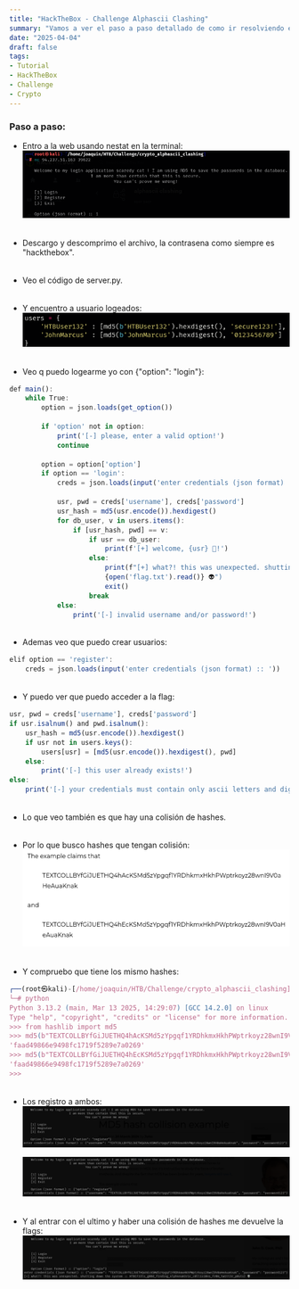 ```yaml
---
title: "HackTheBox - Challenge Alphascii Clashing"
summary: "Vamos a ver el paso a paso detallado de como ir resolviendo el challenge:"
date: "2025-04-04"
draft: false
tags:
- Tutorial
- HackTheBox
- Challenge
- Crypto
---
```


### Paso a paso:


- Entro a la web usando nestat en la terminal:
    ![Test Relative Image](./imagen.png)

<div style="height: 5px;"></div>

- Descargo y descomprimo el archivo, la contrasena como siempre es "hackthebox".

<div style="height: 5px;"></div>

- Veo el código de server.py.

<div style="height: 5px;"></div>

- Y encuentro a usuario logeados:
    ![Test Relative Image](./imagen2.png)
    
<div style="height: 5px;"></div>

- Veo q puedo logearme yo con {"option": "login"}:
```js
def main():
    while True:
        option = json.loads(get_option())

        if 'option' not in option:
            print('[-] please, enter a valid option!')
            continue

        option = option['option']
        if option == 'login':
            creds = json.loads(input('enter credentials (json format) :: '))

            usr, pwd = creds['username'], creds['password']
            usr_hash = md5(usr.encode()).hexdigest()
            for db_user, v in users.items():
                if [usr_hash, pwd] == v:
                    if usr == db_user:
                        print(f'[+] welcome, {usr} 🤖!')
                    else:
                        print(f"[+] what?! this was unexpected. shutting down the system :: 
                        {open('flag.txt').read()} 👽")
                        exit()
                    break
            else:
                print('[-] invalid username and/or password!')
```

<div style="height: 5px;"></div>

- Ademas veo que puedo crear usuarios:
```js
elif option == 'register':
    creds = json.loads(input('enter credentials (json format) :: '))
```

<div style="height: 5px;"></div>

- Y puedo ver que puedo acceder a la flag:
```js
usr, pwd = creds['username'], creds['password']
if usr.isalnum() and pwd.isalnum():
    usr_hash = md5(usr.encode()).hexdigest()
    if usr not in users.keys():
        users[usr] = [md5(usr.encode()).hexdigest(), pwd]
    else:
        print('[-] this user already exists!')
else:
    print('[-] your credentials must contain only ascii letters and digits.')
```

<div style="height: 5px;"></div>

- Lo que veo también es que hay una colisión de hashes.

<div style="height: 5px;"></div>

- Por lo que busco hashes que tengan colisión:
    ![Test Relative Image](./imagen6.png)

<div style="height: 5px;"></div>

- Y compruebo que tiene los mismo hashes:
```js
┌──(root㉿kali)-[/home/joaquin/HTB/Challenge/crypto_alphascii_clashing]
└─# python
Python 3.13.2 (main, Mar 13 2025, 14:29:07) [GCC 14.2.0] on linux
Type "help", "copyright", "credits" or "license" for more information.
>>> from hashlib import md5
>>> md5(b"TEXTCOLLBYfGiJUETHQ4hAcKSMd5zYpgqf1YRDhkmxHkhPWptrkoyz28wnI9V0aHeAuaKnak") . hexdigest()
'faad49866e9498fc1719f5289e7a0269'
>>> md5(b"TEXTCOLLBYfGiJUETHQ4hEcKSMd5zYpgqf1YRDhkmxHkhPWptrkoyz28wnI9V0aHeAuaKnak") . hexdigest()
'faad49866e9498fc1719f5289e7a0269'
>>> 
```


<div style="height: 5px;"></div>

- Los registro a ambos:
    ![Test Relative Image](./imagen8.png)

    ![Test Relative Image](./imagen9.png)

<div style="height: 5px;"></div>

- Y al entrar con el ultimo y haber una colisión de hashes me devuelve la flags:
    ![Test Relative Image](./imagen10.png)